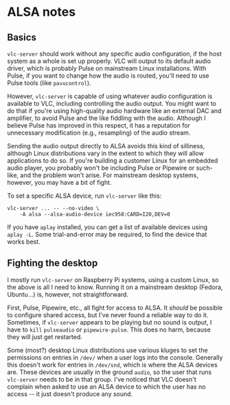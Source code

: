 # ALSA notes

## Basics

`vlc-server` should work without any specific audio configuration, if the
host system as a whole is set up properly. VLC will output to its default
audio driver, which is probably Pulse on mainstream Linux installations.
With Pulse, if you want to change how the audio is routed, you'll need to
use Pulse tools (like `pavucontrol`).

However, `vlc-server` is capable of using whatever audio configuration is
available to VLC, including controlling the audio output. You might want to
do that if you're using high-quality audio hardware like an external DAC and
amplifier, to avoid Pulse and the like fiddling with the audio. Although I
believe Pulse has improved in this respect, it has a reputation for
unnecessary modification (e.g., resampling) of the audio stream. 

Sending the audio output directly to ALSA avoids this kind of silliness,
although Linux distributions vary in the extent to which they will allow
applications to do so. If you're building a customer Linux for an
embedded audio player, you probably won't be including Pulse or Pipewire
or such-like, and the problem won't arise. For mainstream desktop
systems, however, you may have a bit of fight.

To set a specific ALSA device, run `vlc-server` like this:

    vlc-server ... -- --no-video \
        -A alsa --alsa-audio-device iec958:CARD=I20,DEV=0
 
If you have `aplay` installed, you can get a list of available devices
using `aplay -L`. Some trial-and-error may be required, to find the 
device that works best.

## Fighting the desktop

I mostly run `vlc-server` on Raspberry Pi systems, using a custom Linux,
so the above is all I need to know. Running it on a mainstream desktop
(Fedora, Ubuntu...) is, however, not straightforward.

First, Pulse, Pipewire, etc., all fight for access to ALSA. It 
_should_ be possible to configure shared access, but I've never found
a reliable way to do it. Sometimes, if `vlc-server` appears to be
playing but no sound is output, I have to `kill` `pulseaudio`
or `pipewire-pulse`. This does no harm, because they will just get
restarted.

Some (most?) desktop Linux distributions use various kluges to 
set the permissions on entries in `/dev/` when a user logs into 
the console. Generally this doesn't work for entries in `/dev/snd`,
which is where the ALSA devices are. These devices are usually in
the ground `audio`, so the user that runs `vlc-server` needs to be
in that group. I've noticed that VLC doesn't complain when asked
to use an ALSA device to which the user has no access -- it just
doesn't produce any sound. 









